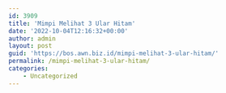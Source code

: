 ```yaml
---
id: 3909
title: 'Mimpi Melihat 3 Ular Hitam'
date: '2022-10-04T12:16:32+00:00'
author: admin
layout: post
guid: 'https://bos.awn.biz.id/mimpi-melihat-3-ular-hitam/'
permalink: /mimpi-melihat-3-ular-hitam/
categories:
    - Uncategorized
---
```


